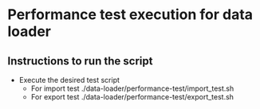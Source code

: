 # Performance test execution for data loader

## Instructions to run the script
* Execute the desired test script
  * For import test
    ./data-loader/performance-test/import_test.sh
  * For export test
    ./data-loader/performance-test/export_test.sh
